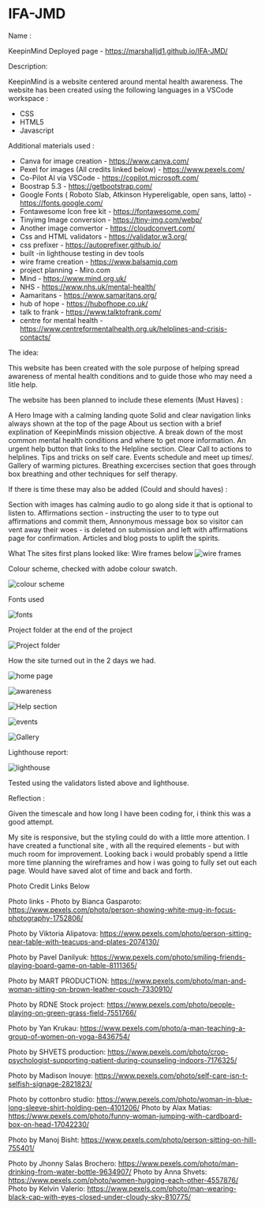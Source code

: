 # IFA-JMD
Name :

KeepinMind
Deployed page - https://marshalljd1.github.io/IFA-JMD/

Description:

KeepinMind is a website centered around mental health awareness. 
The website has been created using the following languages in a VSCode workspace :
- CSS
- HTML5
- Javascript

Additional materials used : 
- Canva for image creation - https://www.canva.com/
- Pexel for images (All credits linked below) - https://www.pexels.com/
- Co-Pilot AI via VSCode - https://copilot.microsoft.com/
- Boostrap 5.3 - https://getbootstrap.com/
- Google Fonts ( Roboto Slab, Atkinson Hypereligable, open sans, latto) - https://fonts.google.com/
- Fontawesome Icon free kit - https://fontawesome.com/
- Tinyimg Image conversion - https://tiny-img.com/webp/
- Another image comvertor - https://cloudconvert.com/
- Css and HTML validators - https://validator.w3.org/
- css prefixer - https://autoprefixer.github.io/
- built -in lighthouse testing in dev tools
- wire frame creation - https://www.balsamiq.com
- project planning - Miro.com
- Mind - https://www.mind.org.uk/
- NHS - https://www.nhs.uk/mental-health/
- Aamaritans - https://www.samaritans.org/
- hub of hope - https://hubofhope.co.uk/
- talk to frank - https://www.talktofrank.com/
- centre for mental health - https://www.centreformentalhealth.org.uk/helplines-and-crisis-contacts/ 

The idea:

This website has been created with the sole purpose of helping spread awareness of mental health conditions and to guide those who 
may need a litle help.

The website has been planned to include these elements (Must Haves) :

A Hero Image with a calming landing quote 
Solid and clear navigation links always shown at the top of the page
About us section with a brief explination of KeepinMinds mission objective.
A break down of the most common mental health conditions and where to get more information.
An urgent help button that links to the Helpline section. Clear Call to actions to helplines.
Tips and tricks on self care.
Events schedule and meet up times/.
Gallery of warming pictures.
Breathing excercises section that goes through box breathing and other techniques for self therapy.

If there is time these may also be added (Could and should haves) :

Section with images has calming audio to go along side it that is optional to listen to.
Affirmations section - instructing the user to to type out affirmations and commit them,
Annonymous message box so visitor can vent away their woes - is deleted on submission and left with affirmations page for confirmation.
Articles and blog posts to uplift the spirits.


What The sites first plans looked like:
Wire frames below
![wire frames](https://github.com/user-attachments/assets/20827d07-1b9c-4a15-9184-f416ecdac184)

Colour scheme, checked with adobe colour swatch.

![colour scheme](https://github.com/user-attachments/assets/db65f22e-5f65-45b4-b214-e5e852290ffb)


Fonts used 

![fonts](https://github.com/user-attachments/assets/ff411fd3-334d-427d-aad3-fe312fd868e0)


Project folder at the end of the project 

![Project folder](https://github.com/user-attachments/assets/cca4069c-2a66-48fc-a8f9-ed7a3c9e18ca)


How the site turned out in the 2 days we had.


![home page](https://github.com/user-attachments/assets/ddb06900-fdf6-405b-a991-cb1ebaa5e664)


![awareness](https://github.com/user-attachments/assets/6d0a8e73-5f57-4062-9b59-e9f51c9d0587)


![Help section](https://github.com/user-attachments/assets/ad751ea7-e7e3-4f6e-b469-5a204a3b6e8d)

![events](https://github.com/user-attachments/assets/c09c36cd-c307-4f71-96cc-d905cad54a20)

![Gallery](https://github.com/user-attachments/assets/fa60fc04-bbf7-4ef2-bfa0-b0a8e88947ab)

Lighthouse report:


![lighthouse](https://github.com/user-attachments/assets/fdb34263-ee95-4e3f-9500-d7457f0c0cc1)

Tested using the validators listed above and lighthouse. 

Reflection : 


Given the timescale and how long I have been coding for, i think this was a good attempt. 

My site is responsive, but the styling could do with a little more attention.
I have created a functional site , with all the required elements - but with much room for improvement.
Looking back i would probably spend a little more time planning the wireframes and how i was going to fully set out 
each page. Would have saved alot of time and back and forth.




Photo Credit Links Below




Photo links  - Photo by Bianca Gasparoto: https://www.pexels.com/photo/person-showing-white-mug-in-focus-photography-1752806/

Photo by Viktoria Alipatova: https://www.pexels.com/photo/person-sitting-near-table-with-teacups-and-plates-2074130/

Photo by Pavel Danilyuk: https://www.pexels.com/photo/smiling-friends-playing-board-game-on-table-8111365/

Photo by MART  PRODUCTION: https://www.pexels.com/photo/man-and-woman-sitting-on-brown-leather-couch-7330910/

Photo by RDNE Stock project: https://www.pexels.com/photo/people-playing-on-green-grass-field-7551766/

Photo by Yan Krukau: https://www.pexels.com/photo/a-man-teaching-a-group-of-women-on-yoga-8436754/

Photo by SHVETS production: https://www.pexels.com/photo/crop-psychologist-supporting-patient-during-counseling-indoors-7176325/

Photo by Madison Inouye: https://www.pexels.com/photo/self-care-isn-t-selfish-signage-2821823/

Photo by cottonbro studio: https://www.pexels.com/photo/woman-in-blue-long-sleeve-shirt-holding-pen-4101206/
Photo by Alax Matias: https://www.pexels.com/photo/funny-woman-jumping-with-cardboard-box-on-head-17042230/

Photo by Manoj Bisht: https://www.pexels.com/photo/person-sitting-on-hill-755401/

Photo by Jhonny Salas Brochero: https://www.pexels.com/photo/man-drinking-from-water-bottle-9634907/
Photo by Anna Shvets: https://www.pexels.com/photo/women-hugging-each-other-4557876/
Photo by Kelvin Valerio: https://www.pexels.com/photo/man-wearing-black-cap-with-eyes-closed-under-cloudy-sky-810775/
